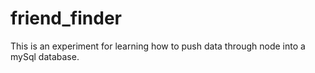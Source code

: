 # friend_finder

This is an experiment for learning how to push data through node into a mySql database.
